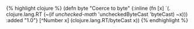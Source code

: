 {% highlight clojure %}
(defn byte
  "Coerce to byte"
  {:inline (fn  [x] `(. clojure.lang.RT (~(if *unchecked-math* 'uncheckedByteCast 'byteCast) ~x)))
   :added "1.0"}
  [^Number x] (clojure.lang.RT/byteCast x))
{% endhighlight %}
